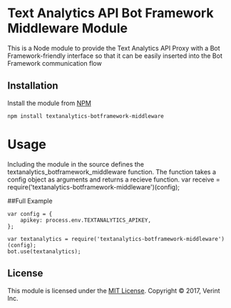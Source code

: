 # Text Analytics API Bot Framework Middleware Module


This is a Node module to provide the Text Analytics API Proxy with a
Bot Framework-friendly interface so that it can be easily inserted into the Bot Framework
communication flow

## Installation

Install the module from [NPM](https://www.npmjs.com/package/textanalytics-botframework-middleware)
	
	npm install textanalytics-botframework-middleware

# Usage

Including the module in the source defines the textanalytics_botframework_middleware function. 
The function takes a config object as arguments and returns a recieve function. 
	var receive = require('textanalytics-botframework-middleware')(config);

##Full Example

	var config = {
		apikey: process.env.TEXTANALYTICS_APIKEY,
	};

	var textanalytics = require('textanalytics-botframework-middleware')(config);
	bot.use(textanalytics);

## License

This module is licensed under the [MIT License](https://opensource.org/licenses/MIT).
Copyright &copy; 2017, Verint Inc.
